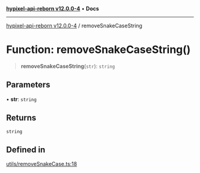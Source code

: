 [**hypixel-api-reborn v12.0.0-4**](../README.md) • **Docs**

***

[hypixel-api-reborn v12.0.0-4](../globals.md) / removeSnakeCaseString

# Function: removeSnakeCaseString()

> **removeSnakeCaseString**(`str`): `string`

## Parameters

• **str**: `string`

## Returns

`string`

## Defined in

[utils/removeSnakeCase.ts:18](https://github.com/Kathund/REBORN-docs-TEST/blob/1c14a4fa83649d1c26475bdd62d394bf5095b016/src/utils/removeSnakeCase.ts#L18)
